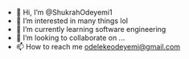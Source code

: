 - 👋 Hi, I’m @ShukrahOdeyemi1
- 👀 I’m interested in many things lol
- 🌱 I’m currently learning software engineering
- 💞️ I’m looking to collaborate on ...
- 📫 How to reach me odelekeodeyemi@gmail.com

<!---
ShukrahOdeyemi1/ShukrahOdeyemi1 is a ✨ special ✨ repository because its `README.md` (this file) appears on your GitHub profile.
You can click the Preview link to take a look at your changes.
--->
